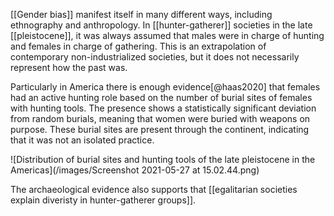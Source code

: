 [[Gender bias]] manifest itself in many different ways, including ethnography and anthropology. In [[hunter-gatherer]] societies in the late [[pleistocene]], it was always assumed that males were in charge of hunting and females in charge of gathering. This is an extrapolation of contemporary non-industrialized societies, but it does not necessarily represent how the past was. 

Particularly in America there is enough evidence[@haas2020] that females had an active hunting role based on the number of burial sites of females with hunting tools. The presence shows a statistically significant deviation from random burials, meaning that women were buried with weapons on purpose. These burial sites are present through the continent, indicating that it was not an isolated practice. 

![Distribution of burial sites and hunting tools of the late pleistocene in the Americas](/images/Screenshot 2021-05-27 at 15.02.44.png)

The archaeological evidence also supports that [[egalitarian societies explain diveristy in hunter-gatherer groups]]. 